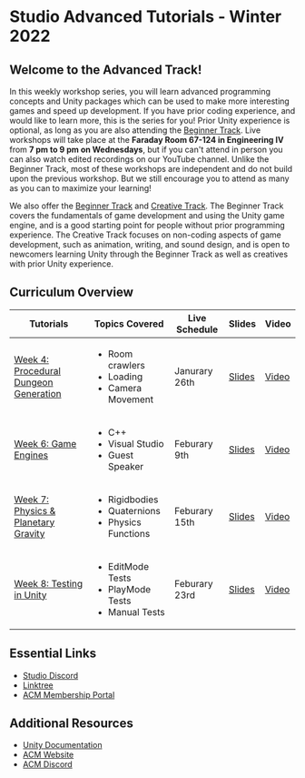 # Studio Advanced Tutorials - Winter 2022
## Welcome to the Advanced Track!
In this weekly workshop series, you will learn advanced programming concepts and Unity packages which can be used to make more interesting games and speed up development. If you have prior coding experience, and would like to learn more, this is the series for you! Prior Unity experience is optional, as long as you are also attending the [Beginner Track](https://github.com/uclaacm/studio-beginner-tutorials). Live workshops will take place at the **Faraday Room 67-124 in Engineering IV** from **7 pm to 9 pm on Wednesdays**, but if you can't attend in person you can also watch edited recordings on our YouTube channel. Unlike the Beginner Track, most of these workshops are independent and do not build upon the previous workshop. But we still encourage you to attend as many as you can to maximize your learning!

We also offer the [Beginner Track](https://github.com/uclaacm/studio-beginner-tutorials) and [Creative Track](https://github.com/uclaacm/studio-creative-tutorials-f21). The Beginner Track covers the fundamentals of game development and using the Unity game engine, and is a good starting point for people without prior programming experience. The Creative Track focuses on non-coding aspects of game development, such as animation, writing, and sound design, and is open to newcomers learning Unity through the Beginner Track as well as creatives with prior Unity experience.

## Curriculum Overview
| Tutorials | Topics Covered | Live Schedule | Slides | Video |
|-----------|----------------|---------------|--------|-------|
| [Week 4: Procedural Dungeon Generation](https://github.com/uclaacm/studio-advanced-tutorials/tree/main/Procedural%20Dungeon%20Generation) | <ul> <li>Room crawlers</li> <li>Loading</li> <li>Camera Movement</li> </ul> | Janurary 26th | [Slides](https://docs.google.com/presentation/d/1Q8CErGJr2BbkBjhHgSVbsWuXhWHOZdOm/edit?usp=sharing&ouid=111675105352016817985&rtpof=true&sd=true) | [Video](https://youtu.be/mI5W8BTo6lY) |
| [Week 6: Game Engines](https://github.com/uclaacm/studio-advanced-tutorials/tree/main/Game%20Engine%20Fundamentals/Triangular) | <ul> <li>C++</li> <li>Visual Studio</li> <li>Guest Speaker</li> </ul> | Feburary 9th | [Slides](https://docs.google.com/presentation/d/1Sh9a4JRrRlGJ66inXYvcLEXPYjJTbYsx/edit?usp=sharing&ouid=107091559974011060802&rtpof=true&sd=true) | [Video](https://youtu.be/q0W6U4HcAG0) |
| [Week 7: Physics & Planetary Gravity](https://github.com/uclaacm/studio-advanced-tutorials/tree/main/Planetary%20Gravity) |<ul><li>Rigidbodies</li><li>Quaternions</li><li>Physics Functions</li></ul>| Feburary 15th | [Slides](https://docs.google.com/presentation/d/1xFKHS2JsiSC1juhpo34JNVo4eWtlOWUp/edit?usp=sharing&ouid=111675105352016817985&rtpof=true&sd=true) | [Video](https://youtu.be/5MIXPC3CP9o) |
| [Week 8: Testing in Unity](https://github.com/uclaacm/studio-advanced-tutorials/tree/main/Testing%20in%20Unity) |<ul><li>EditMode Tests</li><li>PlayMode Tests</li><li>Manual Tests</li></ul>| Feburary 23rd | [Slides](https://docs.google.com/presentation/d/1pv0s8S2xIAkYhOTCV0sLQZZK-LTi1PN2YvMBtfL9nK4/edit?usp=sharing) | [Video](https://www.youtube.com/watch?v=DaJGuHeHa3c) |

## Essential Links
- [Studio Discord](https://discord.com/invite/bBk2Mcw)
- [Linktree](https://linktr.ee/acmstudio)
- [ACM Membership Portal](https://members.uclaacm.com/)

## Additional Resources
- [Unity Documentation](https://docs.unity3d.com/Manual/index.html)
- [ACM Website](https://www.uclaacm.com/)
- [ACM Discord](https://discord.com/invite/eWmzKsY)
